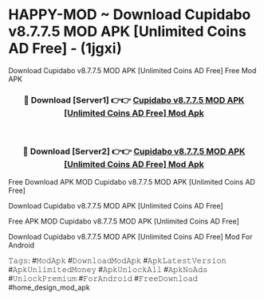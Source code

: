 # HAPPY-MOD ~ Download Cupidabo v8.7.7.5 MOD APK [Unlimited Coins AD Free] - (1jgxi)
Download Cupidabo v8.7.7.5 MOD APK [Unlimited Coins AD Free] Free Mod APK

<div align="center">
<h3>🔴 Download [Server1] 👉👉 <a href="https://apk-comot.site?title=Cupidabo_v8.7.7.5_MOD_APK_[Unlimited_Coins_AD_Free]">Cupidabo v8.7.7.5 MOD APK [Unlimited Coins AD Free] Mod Apk</a></h3><br>

<h3>🔴 Download [Server2] 👉👉 <a href="https://apk-comot.site?title=Cupidabo_v8.7.7.5_MOD_APK_[Unlimited_Coins_AD_Free]">Cupidabo v8.7.7.5 MOD APK [Unlimited Coins AD Free] Mod Apk</a></h3>
</div>


Free Download APK MOD Cupidabo v8.7.7.5 MOD APK [Unlimited Coins AD Free]

Download Cupidabo v8.7.7.5 MOD APK [Unlimited Coins AD Free] 

Free APK MOD Cupidabo v8.7.7.5 MOD APK [Unlimited Coins AD Free] 

Download Cupidabo v8.7.7.5 MOD APK [Unlimited Coins AD Free] Mod For Android

𝚃𝚊𝚐𝚜: #𝙼𝚘𝚍𝙰𝚙𝚔 #𝙳𝚘𝚠𝚗𝚕𝚘𝚊𝚍𝙼𝚘𝚍𝙰𝚙𝚔 #𝙰𝚙𝚔𝙻𝚊𝚝𝚎𝚜𝚝𝚅𝚎𝚛𝚜𝚒𝚘𝚗 #𝙰𝚙𝚔𝚄𝚗𝚕𝚒𝚖𝚒𝚝𝚎𝚍𝙼𝚘𝚗𝚎𝚢 #𝙰𝚙𝚔𝚄𝚗𝚕𝚘𝚌𝚔𝙰𝚕𝚕 #𝙰𝚙𝚔𝙽𝚘𝙰𝚍𝚜 #𝚄𝚗𝚕𝚘𝚌𝚔𝙿𝚛𝚎𝚖𝚒𝚞𝚖 #𝙵𝚘𝚛𝙰𝚗𝚍𝚛𝚘𝚒𝚍 #𝙵𝚛𝚎𝚎𝙳𝚘𝚠𝚗𝚕𝚘𝚊𝚍 #home_design_mod_apk